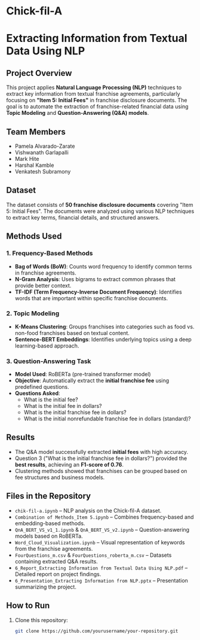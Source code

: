 # Chick-fil-A

# Extracting Information from Textual Data Using NLP

## Project Overview
This project applies **Natural Language Processing (NLP)** techniques to extract key information from textual franchise agreements, particularly focusing on **"Item 5: Initial Fees"** in franchise disclosure documents. The goal is to automate the extraction of franchise-related financial data using **Topic Modeling** and **Question-Answering (Q&A) models**.

## Team Members
- Pamela Alvarado-Zarate
- Vishwanath Garlapalli
- Mark Hite
- Harshal Kamble
- Venkatesh Subramony

## Dataset
The dataset consists of **50 franchise disclosure documents** covering "Item 5: Initial Fees". The documents were analyzed using various NLP techniques to extract key terms, financial details, and structured answers.

## Methods Used
### 1. **Frequency-Based Methods**
- **Bag of Words (BoW)**: Counts word frequency to identify common terms in franchise agreements.
- **N-Gram Analysis**: Uses bigrams to extract common phrases that provide better context.
- **TF-IDF (Term Frequency-Inverse Document Frequency)**: Identifies words that are important within specific franchise documents.

### 2. **Topic Modeling**
- **K-Means Clustering**: Groups franchises into categories such as food vs. non-food franchises based on textual content.
- **Sentence-BERT Embeddings**: Identifies underlying topics using a deep learning-based approach.

### 3. **Question-Answering Task**
- **Model Used**: RoBERTa (pre-trained transformer model)
- **Objective**: Automatically extract the **initial franchise fee** using predefined questions.
- **Questions Asked**:
  - What is the initial fee?
  - What is the initial fee in dollars?
  - What is the initial franchise fee in dollars?
  - What is the initial nonrefundable franchise fee in dollars (standard)?

## Results
- The Q&A model successfully extracted **initial fees** with high accuracy.
- Question 3 ("What is the initial franchise fee in dollars?") provided the **best results**, achieving an **F1-score of 0.76**.
- Clustering methods showed that franchises can be grouped based on fee structures and business models.

## Files in the Repository
- `chik-fil-a.ipynb` – NLP analysis on the Chick-fil-A dataset.
- `Combination of Methods_Item 5.ipynb` – Combines frequency-based and embedding-based methods.
- `QnA_BERT_VS_v1_1.ipynb` & `QnA_BERT_VS_v2.ipynb` – Question-answering models based on RoBERTa.
- `Word_Cloud_Visualization.ipynb` – Visual representation of keywords from the franchise agreements.
- `FourQuestions_m.csv` & `FourQuestions_roberta_m.csv` – Datasets containing extracted Q&A results.
- `6_Report_Extracting Information from Textual Data Using NLP.pdf` – Detailed report on project findings.
- `6_Presentation_Extracting Information from NLP.pptx` – Presentation summarizing the project.

## How to Run
1. Clone this repository:
   ```bash
   git clone https://github.com/yourusername/your-repository.git
